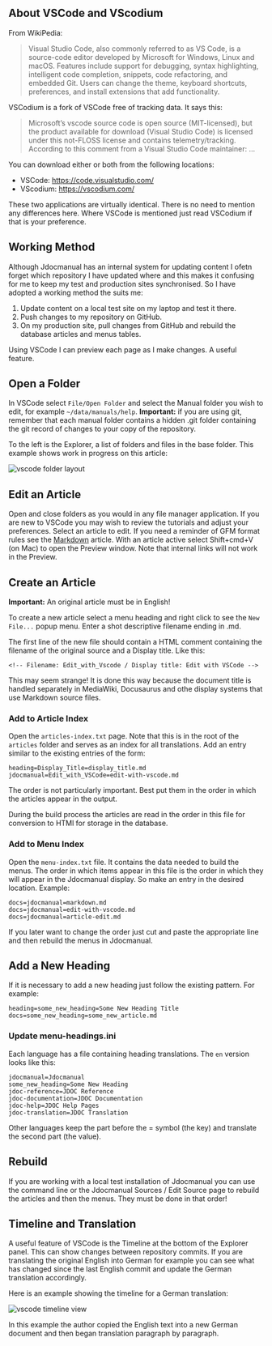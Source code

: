 <!-- Display title: Edit in VSCode -->

## About VSCode and VScodium

From WikiPedia:

>Visual Studio Code, also commonly referred to as VS Code, is a source-code editor developed by Microsoft for Windows, Linux and macOS. Features include support for debugging, syntax highlighting, intelligent code completion, snippets, code refactoring, and embedded Git. Users can change the theme, keyboard shortcuts, preferences, and install extensions that add functionality.

VSCodium is a fork of VSCode free of tracking data. It says this:

>Microsoft’s vscode source code is open source (MIT-licensed), but the product available for download (Visual Studio Code) is licensed under this not-FLOSS license and contains telemetry/tracking. According to this comment from a Visual Studio Code maintainer: ...

You can download either or both from the following locations:

- VSCode: https://code.visualstudio.com/
- VScodium: https://vscodium.com/

These two applications are virtually identical. There is no need to mention
any differences here. Where VSCode is mentioned just read VSCodium if that
is your preference.

## Working Method

Although Jdocmanual has an internal system for updating content I ofetn
forget which repository I have updated where and this makes it confusing for
me to keep my test and production sites synchronised. So I have adopted a
working method the suits me:

1. Update content on a local test site on my laptop and test it there.
2. Push changes to my repository on GitHub.
3. On my production site, pull changes from GitHub and rebuild the database
articles and menus tables.

Using VSCode I can preview each page as I make changes. A useful feature.

## Open a Folder

In VSCode select `File/Open Folder` and select the Manual folder you wish to
edit, for example `~/data/manuals/help`. **Important:** if you are using git,
remember that each manual folder contains a hidden .git folder containing the
git record of changes to your copy of the repository.

To the left is the Explorer, a list of folders and files in the base folder.
This example shows work in progress on this article:

![vscode folder layout](../../../en/images/jdocmanual/edit-with-vscode-folder-view.png "The Folder Layout")

## Edit an Article

Open and close folders as you would in any file manager application. If you are
new to VSCode you may wish to review the tutorials and adjust your preferences.
Select an article to edit. If you need a reminder of GFM format rules see the
[Markdown](jdocmanual?article=docs/jdocmanual/markdown "Markdown")
article. With an article active select Shift+cmd+V (on Mac) to open the
Preview window. Note that internal links will not work in the Preview.

## Create an Article

**Important:** An original article must be in English!

To create a new article select a menu heading and right click to see the
`New File...` popup menu. Enter a shot descriptive filename ending in .md.

The first line of the new file should contain a HTML comment containing the
filename of the original source and a Display title. Like this:

```
<!-- Filename: Edit_with_Vscode / Display title: Edit with VSCode -->
```
This may seem strange! It is done this way because the document title is
handled separately in MediaWiki, Docusaurus and othe display systems that
use Markdown source files.

### Add to Article Index

Open the `articles-index.txt` page. Note that this is in the root of the
`articles` folder and serves as an index for all translations. Add an entry
similar to the existing entries of the form:
```
heading=Display_Title=display_title.md
jdocmanual=Edit_with_VSCode=edit-with-vscode.md
```
The order is not particularly important. Best put them in the order in which
the articles appear in the output.

During the build process the articles are read in the order in this file for
conversion to HTMl for storage in the database.

### Add to Menu Index

Open the `menu-index.txt` file. It contains the data needed to build the
menus. The order in which items appear in this file is the order in which
they will appear in the Jdocmanual display. So make an entry in the desired
location. Example:
```
docs=jdocmanual=markdown.md
docs=jdocmanual=edit-with-vscode.md
docs=jdocmanual=article-edit.md
```
If you later want to change the order just cut and paste the appropriate
line and then rebuild the menus in Jdocmanual.

## Add a New Heading

If it is necessary to add a new heading just follow the existing pattern. For
example:
```
heading=some_new_heading=Some New Heading Title
docs=some_new_heading=some_new_article.md
```
### Update menu-headings.ini

Each language has a file containing heading translations. The `en` version
looks like this:
```
jdocmanual=Jdocmanual
some_new_heading=Some New Heading
jdoc-reference=JDOC Reference
jdoc-documentation=JDOC Documentation
jdoc-help=JDOC Help Pages
jdoc-translation=JDOC Translation
```
Other languages keep the part before the = symbol (the key) and translate the
second part (the value).

## Rebuild

If you are working with a local test installation of Jdocmanual you can use the
command line or the Jdocmanual Sources / Edit Source page to rebuild the
articles and then the menus. They must be done in that order!

## Timeline and Translation

A useful feature of VSCode is the Timeline at the bottom of the Explorer panel.
This can show changes between repository commits. If you are translating the
original English into German for example you can see what has changed since the
last English commit and update the German translation accordingly.

Here is an example showing the timeline for a German translation:

![vscode timeline view](../../../en/images/jdocmanual/edit-with-vscode-translation.png "The Timeline View")

In this example the author copied the English text into a new German document
and then began translation paragraph by paragraph.
